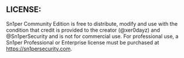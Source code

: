 ## LICENSE:
Sn1per Community Edition is free to distribute, modify and use with the condition that credit is provided to the creator (@xer0dayz) and @Sn1perSecurity and is not for commercial use. For professional use, a Sn1per Professional or Enterprise license must be purchased at https://sn1persecurity.com.